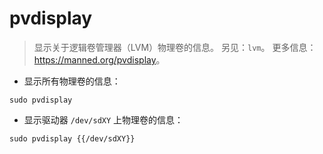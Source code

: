 # pvdisplay

> 显示关于逻辑卷管理器（LVM）物理卷的信息。
> 另见：`lvm`。
> 更多信息：<https://manned.org/pvdisplay>。

- 显示所有物理卷的信息：

`sudo pvdisplay`

- 显示驱动器 `/dev/sdXY` 上物理卷的信息：

`sudo pvdisplay {{/dev/sdXY}}`